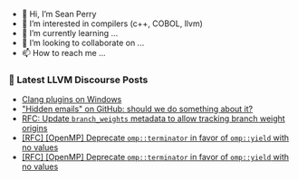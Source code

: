 - 👋 Hi, I’m Sean Perry
- 👀 I’m interested in compilers (c++, COBOL, llvm)
- 🌱 I’m currently learning ...
- 💞️ I’m looking to collaborate on ...
- 📫 How to reach me ...

<!---
s66perry/s66perry is a ✨ special ✨ repository because its `README.md` (this file) appears on your GitHub profile.
You can click the Preview link to take a look at your changes.
--->
### 📕 Latest LLVM Discourse Posts

<!-- DISCOURSE-LLVM:START -->
- [Clang plugins on Windows](https://discourse.llvm.org/t/clang-plugins-on-windows/2262#post_9)
- [&quot;Hidden emails&quot; on GitHub: should we do something about it?](https://discourse.llvm.org/t/hidden-emails-on-github-should-we-do-something-about-it/74223?page=2#post_26)
- [RFC: Update `branch_weights` metadata to allow tracking branch weight origins](https://discourse.llvm.org/t/rfc-update-branch-weights-metadata-to-allow-tracking-branch-weight-origins/75032#post_7)
- [[RFC] [OpenMP] Deprecate `omp::terminator` in favor of `omp::yield` with no values](https://discourse.llvm.org/t/rfc-openmp-deprecate-omp-terminator-in-favor-of-omp-yield-with-no-values/76396#post_3)
- [[RFC] [OpenMP] Deprecate `omp::terminator` in favor of `omp::yield` with no values](https://discourse.llvm.org/t/rfc-openmp-deprecate-omp-terminator-in-favor-of-omp-yield-with-no-values/76396#post_2)
<!-- DISCOURSE-LLVM:END -->
